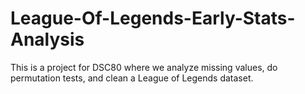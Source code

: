 # League-Of-Legends-Early-Stats-Analysis
This is a project for DSC80 where we analyze missing values, do permutation tests, and clean a League of Legends dataset. 

